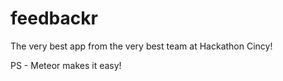 feedbackr
=======

The very best app from the very best team at Hackathon Cincy!

PS - Meteor makes it easy!
